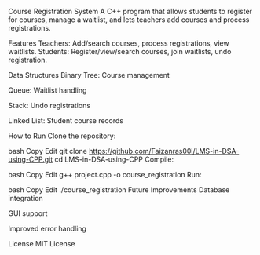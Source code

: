 Course Registration System
A C++ program that allows students to register for courses, manage a waitlist, and lets teachers add courses and process registrations.

Features
Teachers: Add/search courses, process registrations, view waitlists.
Students: Register/view/search courses, join waitlists, undo registration.

Data Structures
Binary Tree: Course management

Queue: Waitlist handling

Stack: Undo registrations

Linked List: Student course records

How to Run
Clone the repository:

bash
Copy
Edit
git clone https://github.com/Faizanras00l/LMS-in-DSA-using-CPP.git
cd LMS-in-DSA-using-CPP
Compile:

bash
Copy
Edit
g++ project.cpp -o course_registration
Run:

bash
Copy
Edit
./course_registration
Future Improvements
Database integration

GUI support

Improved error handling

License
MIT License







